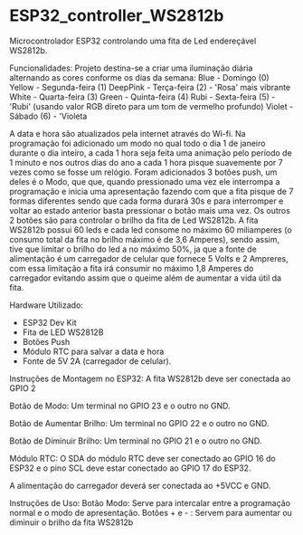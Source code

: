 # ESP32_controller_WS2812b
Microcontrolador ESP32 controlando uma fita de Led endereçável WS2812b.

Funcionalidades: Projeto destina-se a criar uma iluminação diária alternando as cores conforme os dias da semana:
Blue - Domingo (0)
Yellow - Segunda-feira (1)
DeepPink - Terça-feira (2) - 'Rosa' mais vibrante
White - Quarta-feira (3)
Green - Quinta-feira (4)
Rubi - Sexta-feira (5) - 'Rubi' (usando valor RGB direto para um tom de vermelho profundo)
Violet - Sábado (6) - 'Violeta

A data e hora são atualizados pela internet através do Wi-fi. Na programação foi adicionado um modo no qual todo o dia 1 de janeiro durante o dia inteiro, a cada 1 hora seja feita uma animação pelo período de 1 minuto e nos outros dias do ano a cada 1 hora pisque suavemente por 7 vezes como se fosse um relógio.
Foram adicionados 3 botões push, um deles é o Modo, que que, quando pressionado uma vez ele interrompa a programação e inicia uma apresentação fazendo com que a fita pisque de 7 formas diferentes sendo que cada forma durará 30s e para interromper e voltar ao estado anterior basta pressionar o botão mais uma vez. 
Os outros 2 botões são para controlar o brilho da fita de Led WS2812b. 
A fita WS2812b possui 60 leds e cada led consome no máximo 60 miliamperes (o consumo total da fita no brilho máximo é de 3,6 Amperes), sendo assim, tive que limitar o brilho do led a no máximo 50%, ja que a fonte de alimentação é um carregador de celular que fornece 5 Volts e 2 Ampreres, com essa limitação a fita irá consumir no máximo 1,8 Amperes do carregador evitando assim que o queime além de aumentar a vida útil da fita.


Hardware Utilizado: 
- ESP32 Dev Kit
- Fita de LED WS2812B
- Botões Push
- Módulo RTC para salvar a data e hora
- Fonte de 5V 2A (carregador de celular).

Instruções de Montagem no ESP32: 
A fita WS2812b deve ser conectada ao GPIO 2

Botão de Modo: Um terminal no GPIO 23 e o outro no GND.

Botão de Aumentar Brilho: Um terminal no GPIO 22 e o outro no GND.

Botão de Diminuir Brilho: Um terminal no GPIO 21 e o outro no GND.

Módulo RTC: O SDA do módulo RTC deve ser conectado ao GPIO 16 do ESP32 e o pino SCL deve estar conectado ao GPIO 17 do ESP32.

A alimentação do carregador deverá ser conectada ao +5VCC e GND.


Instruções de Uso: 
Botão Modo: Serve para intercalar entre a programação normal e o modo de apresentação.
Botões + e - : Servem para aumentar ou diminuir o brilho da fita WS2812b

